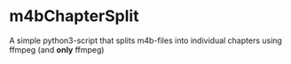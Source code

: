 # m4bChapterSplit
A simple python3-script that splits m4b-files into individual chapters using ffmpeg (and **only** ffmpeg)
